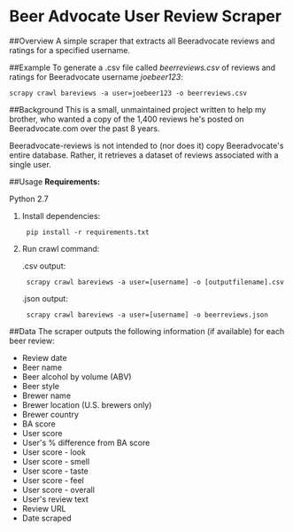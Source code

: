 # Beer Advocate User Review Scraper

##Overview
A simple scraper that extracts all Beeradvocate reviews and ratings for a specified username.

##Example
To generate a .csv file called _beerreviews.csv_ of reviews and ratings for Beeradvocate username _joebeer123_:

    scrapy crawl bareviews -a user=joebeer123 -o beerreviews.csv

##Background
This is a small, unmaintained project written to help my brother, who wanted a copy of the 1,400 reviews he's posted on Beeradvocate.com over the past 8 years.

Beeradvocate-reviews is not intended to (nor does it) copy Beeradvocate's entire database. Rather, it retrieves a dataset of reviews associated with a single user.

##Usage
**Requirements:**

Python 2.7


1. Install dependencies:

        pip install -r requirements.txt

1. Run crawl command:

    .csv output:

        scrapy crawl bareviews -a user=[username] -o [outputfilename].csv

    .json output:

        scrapy crawl bareviews -a user=[username] -o beerreviews.json

##Data
The scraper outputs the following information (if available) for each beer review:
* Review date
* Beer name
* Beer alcohol by volume (ABV)
* Beer style
* Brewer name
* Brewer location (U.S. brewers only)
* Brewer country
* BA score
* User score
* User's % difference from BA score
* User score - look
* User score - smell
* User score - taste
* User score - feel
* User score - overall
* User's review text
* Review URL
* Date scraped
